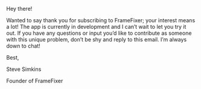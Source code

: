 Hey there! 

Wanted to say thank you for subscribing to FrameFixer; your interest means a lot! The app is currently in development and I can’t wait to let you try it out. If you have any questions or input you’d like to contribute as someone with this unique problem, don’t be shy and reply to this email. I’m always down to chat! 

Best,

Steve Simkins

Founder of FrameFixer